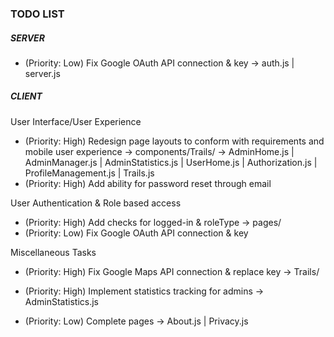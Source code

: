 ### TODO LIST

##### SERVER

- (Priority: Low) Fix Google OAuth API connection & key -> auth.js | server.js

##### CLIENT

User Interface/User Experience
- (Priority: High) Redesign page layouts to conform with requirements and mobile user experience -> components/Trails/
                                     -> AdminHome.js | AdminManager.js | AdminStatistics.js | UserHome.js | Authorization.js | ProfileManagement.js | Trails.js
- (Priority: High) Add ability for password reset through email

User Authentication & Role based access
- (Priority: High) Add checks for logged-in & roleType -> pages/
- (Priority: Low) Fix Google OAuth API connection & key

Miscellaneous Tasks
- (Priority: High) Fix Google Maps API connection & replace key -> Trails/
- (Priority: High) Implement statistics tracking for admins -> AdminStatistics.js

- (Priority: Low) Complete pages -> About.js | Privacy.js